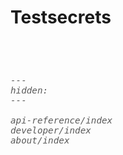 # Testsecrets

<span style="font-size:1.2em;font-style:italic;color:#5a5a5a">
  
  </br></br>
</span>

```{toctree}
---
hidden:
---

api-reference/index
developer/index
about/index
```
